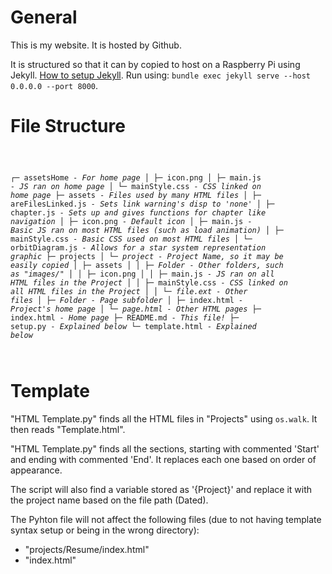 # General

This is my website. It is hosted by Github.

It is structured so that it can by copied to host on a Raspberry Pi using Jekyll. [How to setup Jekyll](https://raspberrypi-guide.github.io/other/installing-jekyll-webserver). Run using: `bundle exec jekyll serve --host 0.0.0.0 --port 8000`.

# File Structure

<code style="white-space: pre; overflow-x: scroll;">

┌─ assetsHome *- For home page*
│  ├─ icon.png
│  ├─ main.js *- JS ran on home page*
│  └─ mainStyle.css *- CSS linked on home page*
├─ assets *- Files used by many HTML files*
│  ├─ areFilesLinked.js *- Sets link warning's disp to 'none'*
│  ├─ chapter.js *- Sets up and gives functions for chapter like navigation*
│  ├─ icon.png *- Default icon*
│  ├─ main.js *- Basic JS ran on most HTML files (such as load animation)*
│  ├─ mainStyle.css *- Basic CSS used on most HTML files*
│  └─ orbitDiagram.js *- Allows for a star system representation graphic*
├─ projects
│  └─ *project - Project Name, so it may be easily copied*
│     ├─ assets
│     │  ├─ *Folder - Other folders, such as "images/"*
│     │  ├─ icon.png
│     │  ├─ main.js *- JS ran on all HTML files in the Project*
│     │  ├─ mainStyle.css *- CSS linked on all HTML files in the Project*
│     │  └─ *file.ext - Other files*
│     ├─ *Folder - Page subfolder*
│     ├─ index.html *- Project's home page*
│     └─ *page.html - Other HTML pages*
├─ index.html *- Home page*
├─ README.md *- This file!*
├─ setup.py *- Explained below*
└─ template.html *- Explained below*

</code>

# Template

"HTML Template.py" finds all the HTML files in "Projects" using `os.walk`. It then reads "Template.html".

"HTML Template.py" finds all the sections, starting with commented 'Start' and ending with commented 'End'. It replaces each one based on order of appearance.

The script will also find a variable stored as '{Project}' and replace it with the project name based on the file path (Dated).

The Pyhton file will not affect the following files (due to not having template syntax setup or being in the wrong directory):
*   "projects/Resume/index.html"
*   "index.html"
